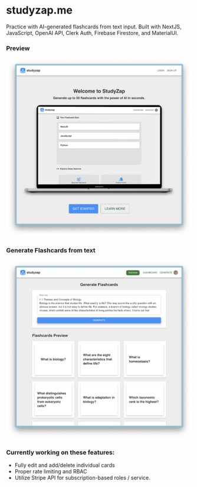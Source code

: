# studyzap.me

Practice with AI-generated flashcards from text input. Built with NextJS, JavaScript, OpenAI API, Clerk Auth, Firebase Firestore, and MaterialUI.

### Preview
![Preview](READMEMOCKUP.png)

### Generate Flashcards from text
![Generate Flashcards](mockup2.png)

###  Currently working on these features:
- Fully edit and add/delete individual cards
- Proper rate limiting and RBAC
- Utilize Stripe API for subscription-based roles / service.
